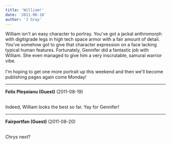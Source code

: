 ```yaml
---
title: 'William!'
date: '2011-08-18'
author: 'J Gray'
---
```


William isn't an easy character to portray. You've got a jackal anthromorph with digitigrade legs in high tech space armor with a fair amount of detail. You've somehow got to give that character expression on a face lacking typical human features. Fortunately, Gennifer did a fantastic job with William. She even managed to give him a very inscrutable, samurai warrior vibe.<br><br>I'm hoping to get one more portrait up this weekend and then we'll become publishing pages again come Monday!<br>

---
**Felix Pleșoianu (Guest)** (2011-08-19)

<br> Indeed, William looks the best so far. Yay for Gennifer!

---
**Fairportfan (Guest)** (2011-08-20)

<br> Chrys next?

